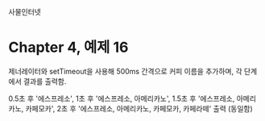 
사물인터넷

Chapter 4, 예제 16
================================

제너레이터와 setTimeout을 사용해 500ms 간격으로 커피 이름을 추가하며, 각 단계에서 결과를 출력함.

0.5초 후 '에스프레소', 1초 후 '에스프레소, 아메리카노', 1.5초 후 '에스프레소, 아메리카노, 카페모카', 2초 후 '에스프레소, 아메리카노, 카페모카, 카페라떼' 출력 (동일함)